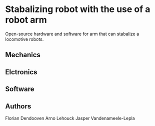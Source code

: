 # Stabalizing robot with the use of a robot arm
Open-source hardware and software for arm that can stabalize a locomotive robots. 

## Mechanics

## Elctronics

## Software

## Authors
Florian Dendooven
Arno Lehouck
Jasper Vandenameele-Lepla
